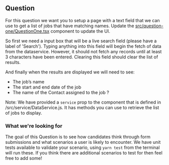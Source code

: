 ## Question

For this question we want you to setup a page with a text field that we can use to get a list of jobs that have matching names. Update the [src/question-one/QuestionOne.tsx](./question-one/QuestionOne.tsx) component to update the UI.

So first we need a input box that will be a live search field (please have a label of 'Search'). Typing anything into this field will begin the fetch of data from the dataservice. However, it should not fetch any records until at least 3 characters have been entered. Clearing this field should clear the list of results.

And finally when the results are displayed we will need to see:

- The job’s name
- The start and end date of the job
- The name of the Contact assigned to the job ?

Note: We have provided a `service` prop to the component that is defined in /src/service/DataService.js. It has methods you can use to retrieve the list of jobs to display.

### What we're looking for

The goal of this Question is to see how candidates think through form submissions and what scenarios a user is likely to encounter. We have unit tests available to validate your scenario, using `yarn test` from the terminal will run these. If you think there are additional scenarios to test for then feel free to add some!
